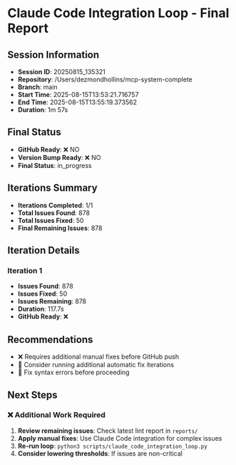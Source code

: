 # Claude Code Integration Loop - Final Report

## Session Information
- **Session ID**: 20250815_135321
- **Repository**: /Users/dezmondhollins/mcp-system-complete
- **Branch**: main
- **Start Time**: 2025-08-15T13:53:21.716757
- **End Time**: 2025-08-15T13:55:19.373562
- **Duration**: 1m 57s

## Final Status
- **GitHub Ready**: ❌ NO
- **Version Bump Ready**: ❌ NO
- **Final Status**: in_progress

## Iterations Summary
- **Iterations Completed**: 1/1
- **Total Issues Found**: 878
- **Total Issues Fixed**: 50
- **Final Remaining Issues**: 878

## Iteration Details

### Iteration 1
- **Issues Found**: 878
- **Issues Fixed**: 50
- **Issues Remaining**: 878
- **Duration**: 117.7s
- **GitHub Ready**: ❌

## Recommendations
- ❌ Requires additional manual fixes before GitHub push
- 🔧 Consider running additional automatic fix iterations
- 🔴 Fix syntax errors before proceeding

## Next Steps

### ❌ Additional Work Required


1. **Review remaining issues**: Check latest lint report in `reports/`
2. **Apply manual fixes**: Use Claude Code integration for complex issues
3. **Re-run loop**: `python3 scripts/claude_code_integration_loop.py`
4. **Consider lowering thresholds**: If issues are non-critical
